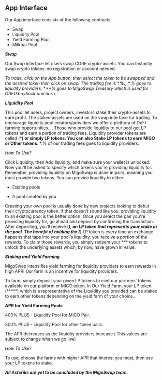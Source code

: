 ## App Interface

Our App interface consists of the following contracts.
- Swap
- Liquidity Pool
- Yield Farming Pool
- Milkbar Pool

***Swap***

Our Swap interface let users swap CORE crypto-assets. You can Instantly swap crypto tokens: no registration or account needed.

_To trade, click on the App button, then select the token to be swapped and the desired token then click on swap!
 The trading fee is *.**%., *.**% goes to liquidity providers, *.**% goes to MigoSwap Treasury which is used for OREO buyback and burn._

***Liquidity Pool***

This pool let users, project owners, investors stake their crypto-assets to earn profit.
The staked assets are used on the swap interface for trading. To encourage liquidity pool creators/providers we offer a plethora of DeFi farming opportunities.... 
Those who provide liquidity to our pool get LP tokens and earn a portion of trading fees. Liquidity provider tokens are called (***) or simply LP tokens.
You can also Stake LP tokens to earn MIGO or Other tokens. *.**% of our trading fees goes to liquidity providers.

_*How To Use?*_

Click Liquidity, then Add liquidity, and make sure your wallet is unlocked. Now you'll be asked to specify which tokens you're providing liquidity for. Remember, providing liquidity on MigoSwap is done in pairs, meaning you must provide two tokens.
You can provide liquidity to either:

- Existing pools

- A pool created by you

Creating your own pool is usually done by new projects looking to debut their cryptocurrency token. If that doesn't sound like you, providing liquidity to an existing pool is the better option.
Once you select the pair you're providing liquidity for, go ahead and deposit by confirming the transaction. After depositing, you'll receive (*****), an LP token that represents your stake in the pool.
The benefit of holding the (*****) LP token is every time an exchange happens that taps into your pool's liquidity, you receive a portion of the rewards. To claim those rewards, you simply redeem your *** tokens to unlock the underlying assets which, by now, have grown in value.

***Staking and Yield Farming***

MigoSwap intensifies yield farming for liquidity providers to earn rewards in high APR! Our farm is an incentive for liquidity providers.

To farm, simply deposit your given LP tokens to mint our partners' tokens available  on our platform or MIGO token.
In Our Yield Farm, your LP token (*****) which is a representative of the Liquidity you provided can be staked to earn other 
tokens depending on the yield farm of your choice..

**APR for Yield Farming Pools**

400% PLUS - Liquidity Pool for MIGO Pair.

300% PLUS - Liquidity Pool for other token pairs.

The APR decreases as the liquidity providers increase ( This values are subject to change when we go live)

_*How To Use?*_

To use, choose the farms with higher APR that interest you most, then use your LP tokens to stake.


***All Asteriks are yet to be concluded by the MigoSwap team.***
